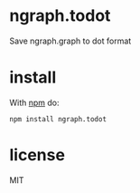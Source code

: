 # ngraph.todot

Save ngraph.graph to dot format

# install

With [npm](https://npmjs.org) do:

```
npm install ngraph.todot
```

# license

MIT
